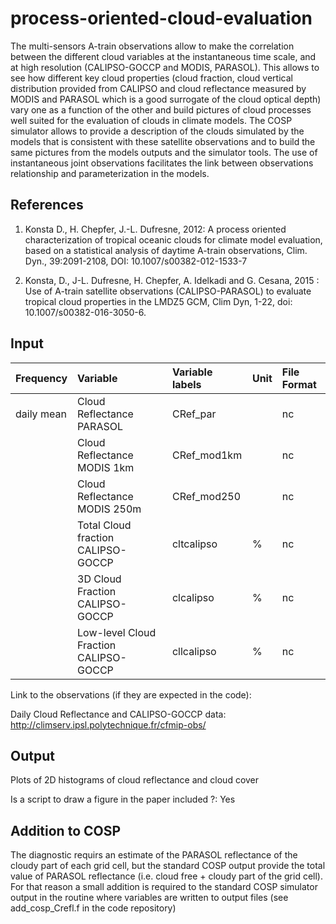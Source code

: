 # process-oriented-cloud-evaluation
The multi-sensors A-train observations allow to make the correlation between the different cloud variables at the instantaneous time scale, and at high resolution (CALIPSO-GOCCP and MODIS, PARASOL). This allows to see how different key cloud properties (cloud fraction, cloud vertical distribution provided from CALIPSO and cloud reflectance measured by MODIS and PARASOL which is a good surrogate of the cloud optical depth) vary one as a function of the other and build pictures of cloud processes well suited for the evaluation of clouds in climate models. The COSP simulator allows to provide a description of the clouds simulated by the models that is consistent with these satellite observations and to build the same pictures from the models outputs and the simulator tools. The use of instantaneous joint observations facilitates the link between observations relationship and parameterization in the models.


References
----------
1) Konsta D., H. Chepfer, J.-L. Dufresne, 2012: A process oriented characterization of tropical oceanic clouds for climate model evaluation, based on a statistical analysis of daytime A-train observations, Clim. Dyn., 39:2091-2108, DOI: 10.1007/s00382-012-1533-7

2) Konsta, D., J-L. Dufresne, H. Chepfer, A. Idelkadi and G. Cesana, 2015 : Use of A-train satellite observations (CALIPSO-PARASOL) to evaluate tropical cloud properties in the LMDZ5 GCM, Clim Dyn, 1-22, doi: 10.1007/s00382-016-3050-6. 



Input
----------

| Frequency | Variable | Variable labels | Unit | File Format |
|:----------|:-----------------------------|:-------------|:------|:------------|
| daily mean | Cloud Reflectance PARASOL | CRef_par    |    | nc
|  | Cloud Reflectance MODIS 1km  |  CRef_mod1km   |     | nc
|  | Cloud Reflectance MODIS 250m  |  CRef_mod250   |     | nc
|  | Total Cloud fraction CALIPSO-GOCCP | cltcalipso     |  %    | nc
|  | 3D Cloud Fraction CALIPSO-GOCCP  |  clcalipso    |  %    | nc
|  | Low-level Cloud Fraction CALIPSO-GOCCP  | cllcalipso     |  %   | nc


Link to the observations (if they are expected in the code):

Daily Cloud Reflectance and CALIPSO-GOCCP data: http://climserv.ipsl.polytechnique.fr/cfmip-obs/

Output
----------
Plots of 2D histograms of cloud reflectance and cloud cover

 
Is a script to draw a figure in the paper included ?: Yes

Addition to COSP 
----------
The diagnostic requirs an estimate of the PARASOL reflectance of the cloudy part of each grid cell, but the standard COSP output provide the total value of PARASOL reflectance (i.e. cloud free + cloudy part of the grid cell). For that reason a small addition is required to the standard COSP simulator output in the routine where variables are written to output files (see add_cosp_Crefl.f in the code repository)



